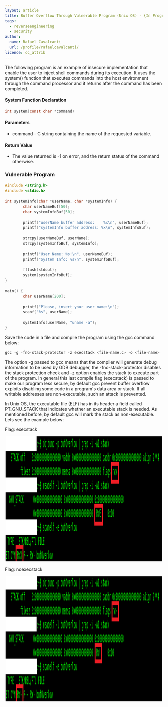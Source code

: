 ```yaml
---
layout: article
title: Buffer Overflow Through Vulnerable Program (Unix OS) - {In Progress..}
tags:
  - reverseengineering
  - security
author:
  name: Rafael Cavalcanti
  url: /profile/rafaelcavalcanti/
licence: cc_attrib
---
```


The following program is an example of insecure implementation that enable the user to inject shell commands during its execution. It uses the system() function that executes commands into the host environment through the command processor and it returns after the command has
been completed.

#### System Function Declaration
```c
int system(const char *command)
```

#### Parameters
* command -  C string containing the name of the requested variable.

#### Return Value
* The value returned is -1 on error, and the return status of the command otherwise.

### Vulnerable Program

```c
#include <string.h>
#include <stdio.h>

int systemInfo(char *userName, char *systemInfo) {
        char userNameBuf[50];
        char systemInfoBuf[50];

        printf("userName buffer address:    %x\n", userNameBuf);
        printf("systemInfo buffer address: %x\n", systemInfoBuf);

        strcpy(userNameBuf, userName);
        strcpy(systemInfoBuf, systemInfo);

        printf("User Name: %s!\n", userNameBuf);
        printf("System Info: %s\n", systemInfoBuf);

        fflush(stdout);
        system(systemInfoBuf);
}

main() {
        char userName[200];

        printf("Please, insert your user name:\n");
        scanf("%s", userName);

        systemInfo(userName, "uname -a");
}
```

Save the code in a file and compile the program using the gcc command below:
```c
gcc -g -fno-stack-protector -z execstack <file-name.c> -o <file-name>
```

The option -g passed to gcc means that the compiler will generate debug information to be used by GDB debugger, the -fno-stack-protector disables the stack protection check and -z option enables the stack to execute part of the program. In general this last compile flag (execstack) is passed to make our program less secure, by default gcc prevent buffer overflow exploits disabling some code in a program's data area or stack. If all writable addresses are non-executable, such an attack is prevented.

In Unix OS, the executable file (ELF) has in its header a field called PT_GNU_STACK that indicates whether an executable stack is needed. As mentioned before, by default gcc will mark the stack as non-executable. Lets see the example below:

Flag: execstack
<div style="text-align:center"><img src="/images/posts/00018-A.png" width="500" height="400" /></div>

Flag: noexecstack
<div style="text-align:center"><img src="/images/posts/00018-B.png" width="500" height="400" /></div>